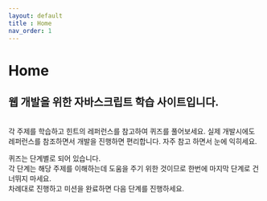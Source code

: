 ```yaml
---
layout: default
title : Home
nav_order: 1
---
```


# Home

## 웹 개발을 위한 자바스크립트 학습 사이트입니다.
<br/>
각 주제를 학습하고 힌트의 레퍼런스를 참고하여 퀴즈를 풀어보세요.  
실제 개발시에도 레퍼런스를 참조하면서 개발을 진행하면 편리합니다.  
자주 참고 하면서 눈에 익히세요.  

퀴즈는 단계별로 되어 있습니다.  
각 단계는 해당 주제를 이해하는데 도움을 주기 위한 것이므로 한번에 마지막 단계로 건너뛰지 마세요.  
차례대로 진행하고 미션을 완료하면 다음 단계를 진행하세요.

